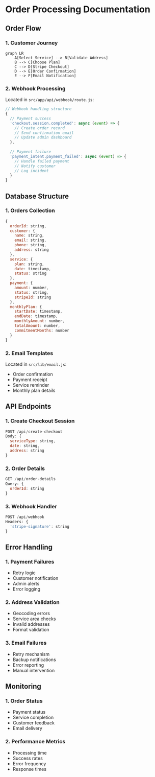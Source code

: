 # Order Processing Documentation

## Order Flow

### 1. Customer Journey
```mermaid
graph LR
    A[Select Service] --> B[Validate Address]
    B --> C[Choose Plan]
    C --> D[Stripe Checkout]
    D --> E[Order Confirmation]
    E --> F[Email Notification]
```

### 2. Webhook Processing
Located in `src/app/api/webhook/route.js`:
```javascript
// Webhook handling structure
{
  // Payment success
  'checkout.session.completed': async (event) => {
    // Create order record
    // Send confirmation email
    // Update admin dashboard
  },
  
  // Payment failure
  'payment_intent.payment_failed': async (event) => {
    // Handle failed payment
    // Notify customer
    // Log incident
  }
}
```

## Database Structure

### 1. Orders Collection
```javascript
{
  orderId: string,
  customer: {
    name: string,
    email: string,
    phone: string,
    address: string
  },
  service: {
    plan: string,
    date: timestamp,
    status: string
  },
  payment: {
    amount: number,
    status: string,
    stripeId: string
  },
  monthlyPlan: {
    startDate: timestamp,
    endDate: timestamp,
    monthlyAmount: number,
    totalAmount: number,
    commitmentMonths: number
  }
}
```

### 2. Email Templates
Located in `src/lib/email.js`:
- Order confirmation
- Payment receipt
- Service reminder
- Monthly plan details

## API Endpoints

### 1. Create Checkout Session
```javascript
POST /api/create-checkout
Body: {
  serviceType: string,
  date: string,
  address: string
}
```

### 2. Order Details
```javascript
GET /api/order-details
Query: {
  orderId: string
}
```

### 3. Webhook Handler
```javascript
POST /api/webhook
Headers: {
  'stripe-signature': string
}
```

## Error Handling

### 1. Payment Failures
- Retry logic
- Customer notification
- Admin alerts
- Error logging

### 2. Address Validation
- Geocoding errors
- Service area checks
- Invalid addresses
- Format validation

### 3. Email Failures
- Retry mechanism
- Backup notifications
- Error reporting
- Manual intervention

## Monitoring

### 1. Order Status
- Payment status
- Service completion
- Customer feedback
- Email delivery

### 2. Performance Metrics
- Processing time
- Success rates
- Error frequency
- Response times